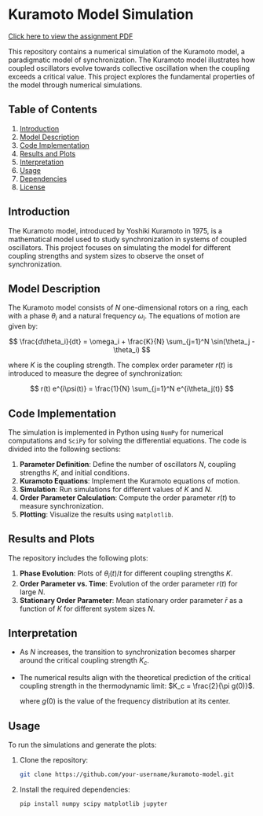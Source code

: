 # Kuramoto Model Simulation

[Click here to view the assignment PDF](https://www.lptmc.jussieu.fr/user/viot/COURS/homework2.pdf)

This repository contains a numerical simulation of the Kuramoto model, a paradigmatic model of synchronization. The Kuramoto model illustrates how coupled oscillators evolve towards collective oscillation when the coupling exceeds a critical value. This project explores the fundamental properties of the model through numerical simulations.

## Table of Contents
1. [Introduction](#introduction)
2. [Model Description](#model-description)
3. [Code Implementation](#code-implementation)
4. [Results and Plots](#results-and-plots)
5. [Interpretation](#interpretation)
6. [Usage](#usage)
7. [Dependencies](#dependencies)
8. [License](#license)

## Introduction
The Kuramoto model, introduced by Yoshiki Kuramoto in 1975, is a mathematical model used to study synchronization in systems of coupled oscillators. This project focuses on simulating the model for different coupling strengths and system sizes to observe the onset of synchronization.

## Model Description
The Kuramoto model consists of $N$ one-dimensional rotors on a ring, each with a phase $\theta_i$ and a natural frequency $\omega_i$. The equations of motion are given by:

$$
\frac{d\theta_i}{dt} = \omega_i + \frac{K}{N} \sum_{j=1}^N \sin(\theta_j - \theta_i)
$$

where $K$ is the coupling strength. The complex order parameter $r(t)$ is introduced to measure the degree of synchronization:

$$
r(t) e^{i\psi(t)} = \frac{1}{N} \sum_{j=1}^N e^{i\theta_j(t)}
$$

## Code Implementation
The simulation is implemented in Python using `NumPy` for numerical computations and `SciPy` for solving the differential equations. The code is divided into the following sections:
1. **Parameter Definition**: Define the number of oscillators $N$, coupling strengths $K$, and initial conditions.
2. **Kuramoto Equations**: Implement the Kuramoto equations of motion.
3. **Simulation**: Run simulations for different values of $K$ and $N$.
4. **Order Parameter Calculation**: Compute the order parameter $r(t)$ to measure synchronization.
5. **Plotting**: Visualize the results using `matplotlib`.

## Results and Plots
The repository includes the following plots:
1. **Phase Evolution**: Plots of $\theta_i(t)/t$ for different coupling strengths $K$.
2. **Order Parameter vs. Time**: Evolution of the order parameter $r(t)$ for large $N$.
3. **Stationary Order Parameter**: Mean stationary order parameter $\bar{r}$ as a function of $K$ for different system sizes $N$.

## Interpretation
- As $N$ increases, the transition to synchronization becomes sharper around the critical coupling strength $K_c$.
- The numerical results align with the theoretical prediction of the critical coupling strength in the thermodynamic limit:
  $K_c = \frac{2}{\pi g(0)}$.
  
  where $g(0)$ is the value of the frequency distribution at its center.

## Usage
To run the simulations and generate the plots:
1. Clone the repository:
   ```bash
   git clone https://github.com/your-username/kuramoto-model.git

2. Install the required dependencies:
   ```bash
   pip install numpy scipy matplotlib jupyter


